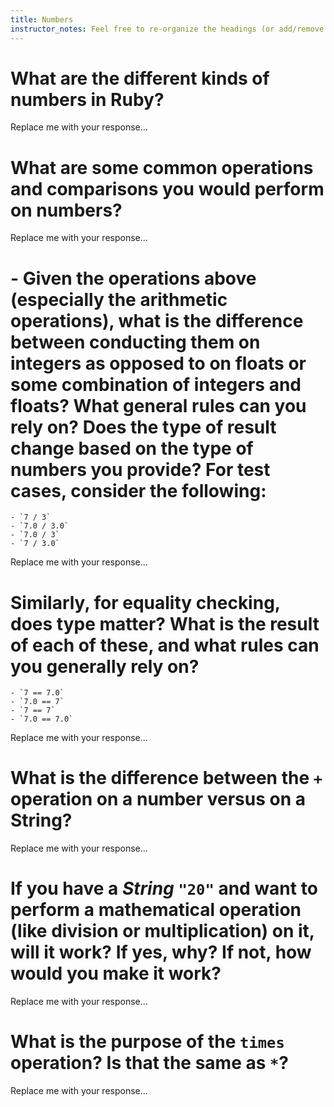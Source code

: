 ```yaml
---
title: Numbers
instructor_notes: Feel free to re-organize the headings (or add/remove headings) below. We included the headings for your benefit, but it's 100% fine if you want to write your responses in some different structure.
---
```


# What are the different kinds of numbers in Ruby?

Replace me with your response...

# What are some common operations and comparisons you would perform on numbers?

Replace me with your response...

# - Given the operations above (especially the arithmetic operations), what is the difference between conducting them on integers as opposed to on floats or some combination of integers and floats? What general rules can you rely on? Does the type of result change based on the type of numbers you provide? For test cases, consider the following:
    - `7 / 3`
    - `7.0 / 3.0`
    - `7.0 / 3`
    - `7 / 3.0`

Replace me with your response...

# Similarly, for equality checking, does type matter? What is the result of each of these, and what rules can you generally rely on?
    - `7 == 7.0`
    - `7.0 == 7`
    - `7 == 7`
    - `7.0 == 7.0`

Replace me with your response...

# What is the difference between the `+` operation on a number versus on a String?

Replace me with your response...

# If you have a _String_ `"20"` and want to perform a mathematical operation (like division or multiplication) on it, will it work? If yes, why? If not, how would you make it work?

Replace me with your response...

# What is the purpose of the `times` operation? Is that the same as `*`?

Replace me with your response...
